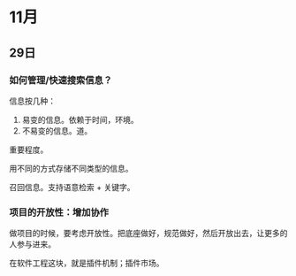 # 11月
## 29日
### 如何管理/快速搜索信息？
信息按几种：
1. 易变的信息。依赖于时间，环境。
2. 不易变的信息。道。

重要程度。

用不同的方式存储不同类型的信息。

召回信息。支持语意检索 + 关键字。

### 项目的开放性：增加协作
做项目的时候，要考虑开放性。把底座做好，规范做好，然后开放出去，让更多的人参与进来。

在软件工程这块，就是插件机制；插件市场。